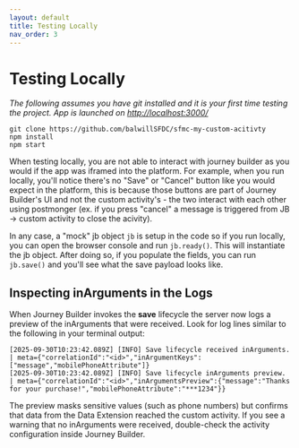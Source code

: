 ```yaml
---
layout: default
title: Testing Locally
nav_order: 3
---
```


# Testing Locally
*The following assumes you have git installed and it is your first time testing the project. App is launched on [http://localhost:3000/](http://localhost:3000/)*
```
git clone https://github.com/balwillSFDC/sfmc-my-custom-acitivty
npm install
npm start
```

When testing locally, you are not able to interact with journey builder as you would if the app was iframed into the platform. For example, when you run locally, you'll notice there's no "Save" or "Cancel" button like you would expect in the platform, this is because those buttons are part of Journey Builder's UI and not the custom activity's - the two interact with each other using postmonger (ex. if you press "cancel" a message is triggered from JB -> custom activity to close the acivity). 

In any case, a "mock" jb object ```jb``` is setup in the code so if you run locally, you can open the browser console and run ```jb.ready()```. This will instantiate the jb object. After doing so, if you populate the fields, you can run ```jb.save()``` and you'll see what the save payload looks like.

## Inspecting inArguments in the Logs

When Journey Builder invokes the **save** lifecycle the server now logs a preview of the inArguments that were received. Look for log lines similar to the following in your terminal output:

```
[2025-09-30T10:23:42.089Z] [INFO] Save lifecycle received inArguments. | meta={"correlationId":"<id>","inArgumentKeys":["message","mobilePhoneAttribute"]}
[2025-09-30T10:23:42.089Z] [INFO] Save lifecycle inArguments preview. | meta={"correlationId":"<id>","inArgumentsPreview":{"message":"Thanks for your purchase!","mobilePhoneAttribute":"***1234"}}
```

The preview masks sensitive values (such as phone numbers) but confirms that data from the Data Extension reached the custom activity. If you see a warning that no inArguments were received, double-check the activity configuration inside Journey Builder.
